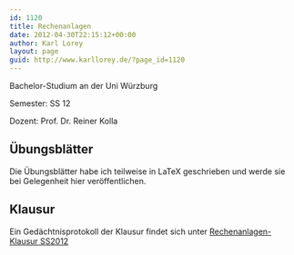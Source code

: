 ```yaml
---
id: 1120
title: Rechenanlagen
date: 2012-04-30T22:15:12+00:00
author: Karl Lorey
layout: page
guid: http://www.karllorey.de/?page_id=1120
---
```

Bachelor-Studium an der Uni Würzburg
  
Semester: SS 12
  
Dozent: Prof. Dr. Reiner Kolla

## Übungsblätter

Die Übungsblätter habe ich teilweise in LaTeX geschrieben und werde sie bei Gelegenheit hier veröffentlichen.

## Klausur

Ein Gedächtnisprotokoll der Klausur findet sich unter [Rechenanlagen-Klausur SS2012](http://www.karllorey.de/informatik-studium/vorlesungen/rechenanlagen/rechenanlagen-klausur-ss2012/ "Rechenanlagen-Klausur SS2012")